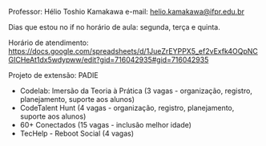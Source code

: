 Professor: Hélio Toshio Kamakawa
e-mail: helio.kamakawa@ifpr.edu.br

Dias que estou no if no horário de aula: segunda, terça e quinta.

Horário de atendimento: https://docs.google.com/spreadsheets/d/1JueZrEYPPX5_ef2vExfk4OQpNCGICHeAt1dx5wdypww/edit?gid=716042935#gid=716042935

Projeto de extensão: PADIE 
- Codelab: Imersão da Teoria à Prática (3 vagas - organização, registro, planejamento, suporte aos alunos)
- CodeTalent Hunt (4 vagas - organização, registro, planejamento, suporte aos alunos)
- 60+ Conectados (15 vagas - inclusão melhor idade)
- TecHelp - Reboot Social (4 vagas)
